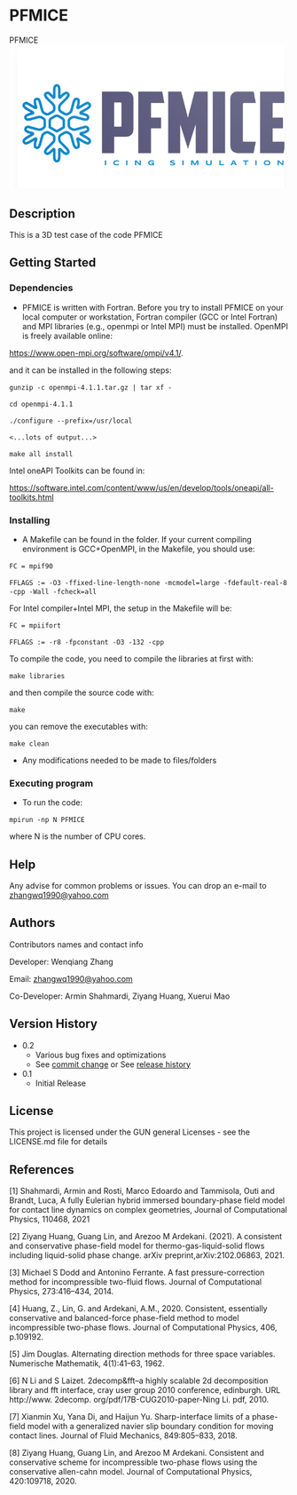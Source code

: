 # PFMICE

PFMICE
![alt text](https://github.com/zhangwq1990/PFMICE/blob/11c0ed452340c213a93eb67bba940eaed6a01564/logo.png)
## Description

This is a 3D test case of the code PFMICE

## Getting Started

### Dependencies

* PFMICE is written with Fortran. Before you try to install PFMICE on your local computer or
workstation, Fortran compiler (GCC or Intel Fortran) and MPI libraries (e.g., openmpi or Intel
MPI) must be installed. OpenMPI is freely available online:

https://www.open-mpi.org/software/ompi/v4.1/.

and it can be installed in the following steps:
```
gunzip -c openmpi-4.1.1.tar.gz | tar xf -
```
```
cd openmpi-4.1.1
```

```
./configure --prefix=/usr/local
```
```
<...lots of output...>
```
```
make all install
```

Intel oneAPI Toolkits can be found in:

https://software.intel.com/content/www/us/en/develop/tools/oneapi/all-toolkits.html

### Installing

* A Makefile can be found in the folder. If your current compiling environment is GCC+OpenMPI,
in the Makefile, you should use:

```
FC = mpif90
```
```
FFLAGS := -O3 -ffixed-line-length-none -mcmodel=large -fdefault-real-8 -cpp -Wall -fcheck=all
```
For Intel compiler+Intel MPI, the setup in the Makefile will be:
```
FC = mpiifort
```
```
FFLAGS := -r8 -fpconstant -O3 -132 -cpp
```
To compile the code, you need to compile the libraries at first with:
```
make libraries
```
and then compile the source code with:
```
make
```
you can remove the executables with:
```
make clean
```



* Any modifications needed to be made to files/folders

### Executing program

* To run the code:
```
mpirun -np N PFMICE
```
where N is the number of CPU cores.

## Help

Any advise for common problems or issues.
You can drop an e-mail to zhangwq1990@yahoo.com

## Authors

Contributors names and contact info

Developer: Wenqiang Zhang

Email: zhangwq1990@yahoo.com

Co-Developer: Armin Shahmardi, Ziyang Huang, Xuerui Mao

## Version History

* 0.2
    * Various bug fixes and optimizations
    * See [commit change]() or See [release history]()
* 0.1
    * Initial Release

## License

This project is licensed under the GUN general Licenses - see the LICENSE.md file for details


## References
<a id="1">[1]</a>
Shahmardi, Armin and Rosti, Marco Edoardo and Tammisola, Outi and Brandt, Luca,
A fully Eulerian hybrid immersed boundary-phase field model for contact line dynamics on complex geometries,
Journal of Computational Physics, 110468, 2021


<a id="2">[2]</a> 
Ziyang Huang, Guang Lin, and Arezoo M Ardekani. (2021). 
A consistent and conservative phase-field model for thermo-gas-liquid-solid flows including liquid-solid phase change.
arXiv preprint,arXiv:2102.06863, 2021.

<a id="3">[3]</a>
Michael S Dodd and Antonino Ferrante. 
A fast pressure-correction method for incompressible two-fluid flows. 
Journal of Computational Physics, 273:416–434, 2014.

<a id="4">[4]</a>
Huang, Z., Lin, G. and Ardekani, A.M., 2020. 
Consistent, essentially conservative and balanced-force phase-field method to model incompressible two-phase flows. 
Journal of Computational Physics, 406, p.109192.


<a id="5">[5]</a>
Jim Douglas. 
Alternating direction methods for three space variables. Numerische Mathematik,
4(1):41–63, 1962.

<a id="6">[6]</a>
N Li and S Laizet. 
2decomp&fft–a highly scalable 2d decomposition library and fft interface,
cray user group 2010 conference, edinburgh. 
URL http://www. 2decomp. org/pdf/17B-CUG2010-paper-Ning Li. pdf, 2010.

<a id="7">[7]</a>
Xianmin Xu, Yana Di, and Haijun Yu. 
Sharp-interface limits of a phase-field model with a generalized navier slip boundary condition for moving contact lines. 
Journal of Fluid Mechanics, 849:805–833, 2018.

<a id="8">[8]</a>
Ziyang Huang, Guang Lin, and Arezoo M Ardekani. 
Consistent and conservative scheme for incompressible two-phase flows using the conservative allen-cahn model. 
Journal of Computational Physics, 420:109718, 2020.
